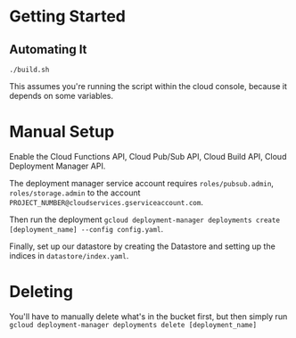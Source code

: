 # Getting Started

## Automating It

```
./build.sh
```

This assumes you're running the script within the cloud console, because it depends on some variables.

# Manual Setup

Enable the Cloud Functions API, Cloud Pub/Sub API, Cloud Build API, Cloud Deployment Manager API.

The deployment manager service account requires `roles/pubsub.admin`, `roles/storage.admin` to the account `PROJECT_NUMBER@cloudservices.gserviceaccount.com`.

Then run the deployment `gcloud deployment-manager deployments create [deployment_name] --config config.yaml`.

Finally, set up our datastore by creating the Datastore and setting up the indices in `datastore/index.yaml`.

# Deleting

You'll have to manually delete what's in the bucket first, but then simply run `gcloud deployment-manager deployments delete [deployment_name]`